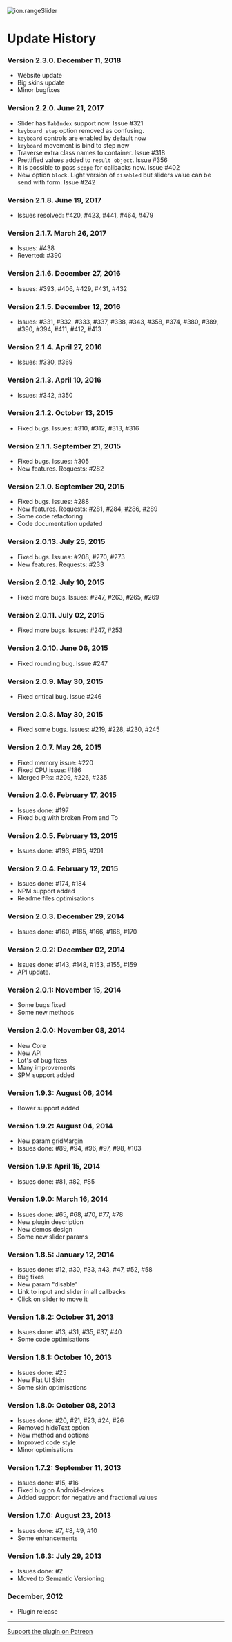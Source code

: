 ![ion.rangeSlider](_tmp/logo-ion-range-slider.png)

# Update History

### Version 2.3.0. December 11, 2018

- Website update
- Big skins update
- Minor bugfixes

### Version 2.2.0. June 21, 2017

- Slider has `TabIndex` support now. Issue #321
- `keyboard_step` option removed as confusing.
- `keyboard` controls are enabled by default now
- `keyboard` movement is bind to step now
- Traverse extra class names to container. Issue #318
- Prettified values added to `result object`. Issue #356
- It is possible to pass `scope` for callbacks now. Issue #402
- New option `block`. Light version of `disabled` but sliders value can be send
  with form. Issue #242

### Version 2.1.8. June 19, 2017

- Issues resolved: #420, #423, #441, #464, #479

### Version 2.1.7. March 26, 2017

- Issues: #438
- Reverted: #390

### Version 2.1.6. December 27, 2016

- Issues: #393, #406, #429, #431, #432

### Version 2.1.5. December 12, 2016

- Issues: #331, #332, #333, #337, #338, #343, #358, #374, #380, #389, #390,
  #394, #411, #412, #413

### Version 2.1.4. April 27, 2016

- Issues: #330, #369

### Version 2.1.3. April 10, 2016

- Issues: #342, #350

### Version 2.1.2. October 13, 2015

- Fixed bugs. Issues: #310, #312, #313, #316

### Version 2.1.1. September 21, 2015

- Fixed bugs. Issues: #305
- New features. Requests: #282

### Version 2.1.0. September 20, 2015

- Fixed bugs. Issues: #288
- New features. Requests: #281, #284, #286, #289
- Some code refactoring
- Code documentation updated

### Version 2.0.13. July 25, 2015

- Fixed bugs. Issues: #208, #270, #273
- New features. Requests: #233

### Version 2.0.12. July 10, 2015

- Fixed more bugs. Issues: #247, #263, #265, #269

### Version 2.0.11. July 02, 2015

- Fixed more bugs. Issues: #247, #253

### Version 2.0.10. June 06, 2015

- Fixed rounding bug. Issue #247

### Version 2.0.9. May 30, 2015

- Fixed critical bug. Issue #246

### Version 2.0.8. May 30, 2015

- Fixed some bugs. Issues: #219, #228, #230, #245

### Version 2.0.7. May 26, 2015

- Fixed memory issue: #220
- Fixed CPU issue: #186
- Merged PRs: #209, #226, #235

### Version 2.0.6. February 17, 2015

- Issues done: #197
- Fixed bug with broken From and To

### Version 2.0.5. February 13, 2015

- Issues done: #193, #195, #201

### Version 2.0.4. February 12, 2015

- Issues done: #174, #184
- NPM support added
- Readme files optimisations

### Version 2.0.3. December 29, 2014

- Issues done: #160, #165, #166, #168, #170

### Version 2.0.2: December 02, 2014

- Issues done: #143, #148, #153, #155, #159
- API update.

### Version 2.0.1: November 15, 2014

- Some bugs fixed
- Some new methods

### Version 2.0.0: November 08, 2014

- New Core
- New API
- Lot's of bug fixes
- Many improvements
- SPM support added

### Version 1.9.3: August 06, 2014

- Bower support added

### Version 1.9.2: August 04, 2014

- New param gridMargin
- Issues done: #89, #94, #96, #97, #98, #103

### Version 1.9.1: April 15, 2014

- Issues done: #81, #82, #85

### Version 1.9.0: March 16, 2014

- Issues done: #65, #68, #70, #77, #78
- New plugin description
- New demos design
- Some new slider params

### Version 1.8.5: January 12, 2014

- Issues done: #12, #30, #33, #43, #47, #52, #58
- Bug fixes
- New param "disable"
- Link to input and slider in all callbacks
- Click on slider to move it

### Version 1.8.2: October 31, 2013

- Issues done: #13, #31, #35, #37, #40
- Some code optimisations

### Version 1.8.1: October 10, 2013

- Issues done: #25
- New Flat UI Skin
- Some skin optimisations

### Version 1.8.0: October 08, 2013

- Issues done: #20, #21, #23, #24, #26
- Removed hideText option
- New method and options
- Improved code style
- Minor optimisations

### Version 1.7.2: September 11, 2013

- Issues done: #15, #16
- Fixed bug on Android-devices
- Added support for negative and fractional values

### Version 1.7.0: August 23, 2013

- Issues done: #7, #8, #9, #10
- Some enhancements

### Version 1.6.3: July 29, 2013

- Issues done: #2
- Moved to Semantic Versioning

### December, 2012

- Plugin release

---

[Support the plugin on Patreon](https://www.patreon.com/IonDen)
